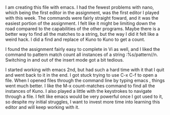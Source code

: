 I am creating this file with emacs.
I had the fewest problems with nano, which being the first editor in the assignment, was the first editor I played with this week. The commands were fairly straight foward, and it was the easiest portion of the assignment. I felt like it might be limiting down the road compared to the capabilities of the other programs. Maybe there is a better way to find all the matches to a string, but the way I did it felt like a weird hack. I did a find and replace of Kuno to Kuno to get a count.

I found the assignment fairly easy to complete in Vi as well, and I liked the command to pattern match count all instances of a string :%s/pattern//n. Switching in and out of the insert mode got a bit tedious.

I started working with emacs 2nd, but had such a hard time with it that I quit and went back to it in the end. I got stuck trying to use C-x C-f to open a file. When I opened files through the command line by typing emacs <file-name>, things went much better. I like the M-x count-matches command to find all the instances of Kuno. I also played a little with the keystrokes to navigate through a file. I felt like emacs would be very powerful once I got used to it, so despite my initial struggles, I want to invest more time into learning this editor and will keep working with it.